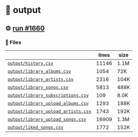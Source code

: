 # 📝  output 

## ⚙️ [run #1660](https://github.com/jwenerd/ytm-dl/actions/runs/9834818520)

### 📁 Files

|                                                                         |lines|size|
|-------------------------------------------------------------------------|-----|----|
|[`output/history.csv` ](output/history.csv)                              |11146|1.1M|
|[`output/library_albums.csv` ](output/library_albums.csv)                |1054 |72K |
|[`output/library_artists.csv` ](output/library_artists.csv)              |2316 |104K|
|[`output/library_songs.csv` ](output/library_songs.csv)                  |5813 |488K|
|[`output/library_subscriptions.csv` ](output/library_subscriptions.csv)  |109  |8.0K|
|[`output/library_upload_albums.csv` ](output/library_upload_albums.csv)  |1293 |188K|
|[`output/library_upload_artists.csv` ](output/library_upload_artists.csv)|1743 |192K|
|[`output/library_upload_songs.csv` ](output/library_upload_songs.csv)    |16909|1.3M|
|[`output/liked_songs.csv` ](output/liked_songs.csv)                      |1772 |152K|